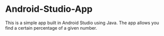# Android-Studio-App
This is a simple app built in Android Studio using Java.
The app allows you find a certain percentage of a given number.
